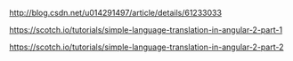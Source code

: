http://blog.csdn.net/u014291497/article/details/61233033

https://scotch.io/tutorials/simple-language-translation-in-angular-2-part-1

https://scotch.io/tutorials/simple-language-translation-in-angular-2-part-2